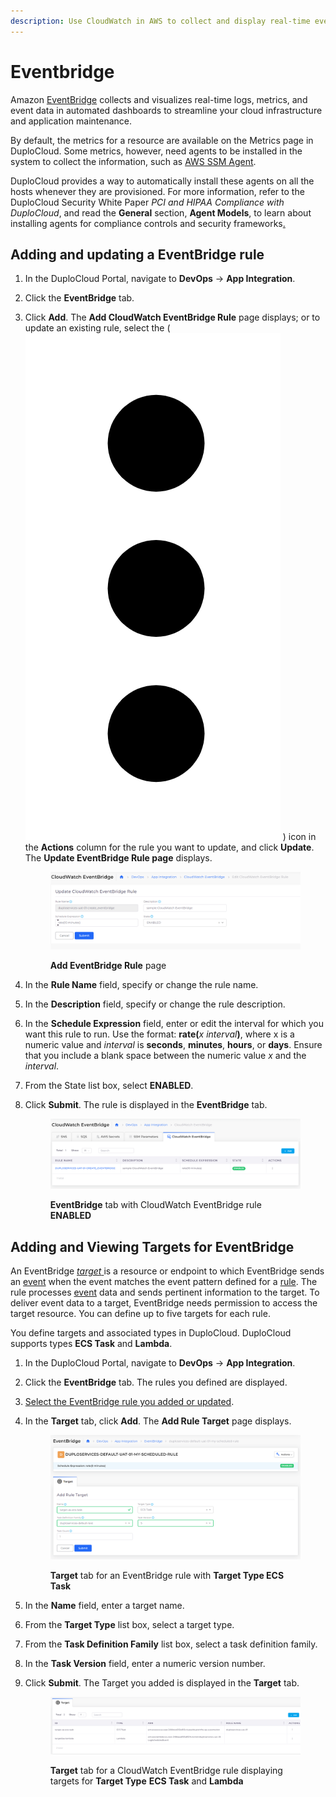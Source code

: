 ```yaml
---
description: Use CloudWatch in AWS to collect and display real-time event data
---
```


# Eventbridge

Amazon [EventBridge](https://docs.aws.amazon.com/eventbridge) collects and visualizes real-time logs, metrics, and event data in automated dashboards to streamline your cloud infrastructure and application maintenance.

By default, the metrics for a resource are available on the Metrics page in DuploCloud. Some metrics, however, need agents to be installed in the system to collect the information, such as [AWS  SSM Agent](https://docs.aws.amazon.com/systems-manager/latest/userguide/ssm-agent.html).&#x20;

DuploCloud provides a way to automatically install these agents on all the hosts whenever they are provisioned. For more information, refer to the DuploCloud Security White Paper _PCI and HIPAA Compliance with DuploCloud_, and read the **General** section, **Agent Models**, to learn about installing agents for compliance controls and security frameworks[.](https://portal.duplocloud.net/compliance/Implementation.html?\_\_hstc=199910065.5cb100958892546d1fc484f311cab1cc.1640799817379.1643935000925.1643939246257.67&\_\_hssc=199910065.5.1643939246257&\_\_hsfp=29941011#agent-modules)

## Adding and updating a EventBridge rule

1. In the DuploCloud Portal, navigate to **DevOps** -> **App Integration**.
2. Click the **EventBridge** tab.
3.  Click **Add**. The **Add CloudWatch EventBridge Rule** page displays; or to update an existing rule, select the       ( <img src="../../.gitbook/assets/Kabab_three_Vertical_dots (2) (1).png" alt="" data-size="line"> ) icon in the **Actions** column for the rule you want to update, and click **Update**. The **Update EventBridge Rule page** displays.

    <figure><img src="../../.gitbook/assets/CW3.png" alt=""><figcaption><p><strong>Add EventBridge Rule</strong> page</p></figcaption></figure>
4. In the **Rule Name** field, specify or change the rule name.
5. In the **Description** field, specify or change the rule description.
6. In the **Schedule Expression** field, enter or edit the interval for which you want this rule to run. Use the format: **rate(**_x_ _interval_**)**, where x is a numeric value and _interval_ is **seconds**, **minutes**, **hours**, or **days**. Ensure that you include a blank space between the numeric value _x_ and the _interval_.
7. From the State list box, select **ENABLED**.
8.  Click **Submit**. The rule is displayed in the **EventBridge** tab.

    <figure><img src="../../.gitbook/assets/CW4.png" alt=""><figcaption><p><strong>EventBridge</strong> tab with CloudWatch EventBridge rule <strong>ENABLED</strong></p></figcaption></figure>



## Adding and Viewing Targets for EventBridge

An EventBridge [_target_ ](https://docs.aws.amazon.com/eventbridge/latest/userguide/eb-targets.html)is a resource or endpoint to which EventBridge sends an [event](https://docs.aws.amazon.com/eventbridge/latest/userguide/eb-events.html) when the event matches the event pattern defined for a [rule](https://docs.aws.amazon.com/eventbridge/latest/userguide/eb-rules.html). The rule processes [event](https://docs.aws.amazon.com/eventbridge/latest/userguide/eb-events.html) data and sends pertinent information to the target. To deliver event data to a target, EventBridge needs permission to access the target resource. You can define up to five targets for each rule.

You define targets and associated types in DuploCloud. DuploCloud supports types **ECS Task** and **Lambda**.

1. In the DuploCloud Portal, navigate to **DevOps** -> **App Integration**.
2. Click the **EventBridge** tab. The rules you defined are displayed.
3. [Select the EventBridge rule you added or updated](cloud-watch.md#adding-and-updating-a-cloudwatch-eventbridge-rule).&#x20;
4.  In the **Target** tab, click **Add**. The **Add Rule Target** page displays.

    <figure><img src="../../.gitbook/assets/CW5.png" alt=""><figcaption><p><strong>Target</strong> tab for an EventBridge rule with <strong>Target Type ECS Task</strong></p></figcaption></figure>
5. In the **Name** field, enter a target name.
6. From the **Target Type** list box, select a target type.
7. From the **Task Definition Family** list box, select a task definition family.
8. In the **Task Version** field, enter a numeric version number.
9.  Click **Submit**. The Target you added is displayed in the **Target** tab.

    <figure><img src="../../.gitbook/assets/CW6.png" alt=""><figcaption><p><strong>Target</strong> tab for a CloudWatch EventBridge rule displaying targets for <strong>Target Type</strong> <strong>ECS Task</strong> and <strong>Lambda</strong></p></figcaption></figure>

